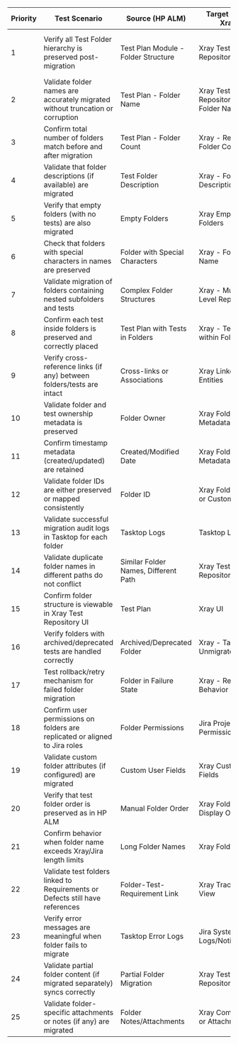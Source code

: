  

| Priority | Test Scenario                                                                 | Source (HP ALM)                      | Target (Jira - Xray)                | Test Objective                                                                                      |
|----------|--------------------------------------------------------------------------------|--------------------------------------|-------------------------------------|------------------------------------------------------------------------------------------------------|
| 1        | Verify all Test Folder hierarchy is preserved post-migration                   | Test Plan Module - Folder Structure  | Xray Test Repository                | Ensure folder nesting and parent-child relationships are maintained.                                |
| 2        | Validate folder names are accurately migrated without truncation or corruption| Test Plan - Folder Name              | Xray Test Repository - Folder Name  | Confirm all folder names are correctly transferred.                                                  |
| 3        | Confirm total number of folders match before and after migration              | Test Plan - Folder Count             | Xray - Repository Folder Count      | Validate completeness of migration.                                                                 |
| 4        | Validate that folder descriptions (if available) are migrated                  | Test Folder Description              | Xray - Folder Description Field     | Ensure supporting metadata is not lost.                                                             |
| 5        | Verify that empty folders (with no tests) are also migrated                    | Empty Folders                        | Xray Empty Folders                  | Ensure empty containers are included.                                                               |
| 6        | Check that folders with special characters in names are preserved              | Folder with Special Characters       | Xray - Folder Name                  | Validate character encoding and compatibility.                                                      |
| 7        | Validate migration of folders containing nested subfolders and tests           | Complex Folder Structures            | Xray - Multi-Level Repository       | Ensure depth and structure are fully transferred.                                                   |
| 8        | Confirm each test inside folders is preserved and correctly placed             | Test Plan with Tests in Folders      | Xray - Tests within Folder          | Ensure content placement inside folders.                                                            |
| 9        | Verify cross-reference links (if any) between folders/tests are intact         | Cross-links or Associations          | Xray Linked Entities                | Check for broken or lost links.                                                                     |
| 10       | Validate folder and test ownership metadata is preserved                       | Folder Owner                         | Xray Folder Metadata                | Confirm traceability of users/owners.                                                               |
| 11       | Confirm timestamp metadata (created/updated) are retained                      | Created/Modified Date                | Xray Folder Metadata                | Ensure audit/history details are preserved.                                                         |
| 12       | Validate folder IDs are either preserved or mapped consistently                | Folder ID                            | Xray Folder Key or Custom Field     | Verify traceability across systems.                                                                 |
| 13       | Validate successful migration audit logs in Tasktop for each folder            | Tasktop Logs                         | Tasktop Logs                        | Ensure migration was logged and can be traced.                                                      |
| 14       | Validate duplicate folder names in different paths do not conflict             | Similar Folder Names, Different Path | Xray Test Repository                | Ensure uniqueness rules are applied per path, not globally.                                         |
| 15       | Confirm folder structure is viewable in Xray Test Repository UI                | Test Plan                             | Xray UI                             | Ensure usability and navigation after migration.                                                    |
| 16       | Verify folders with archived/deprecated tests are handled correctly            | Archived/Deprecated Folder           | Xray - Tagged or Unmigrated         | Ensure special handling logic is applied as expected.                                               |
| 17       | Test rollback/retry mechanism for failed folder migration                      | Folder in Failure State              | Xray - Retry Behavior               | Confirm partial failures can be recovered.                                                          |
| 18       | Confirm user permissions on folders are replicated or aligned to Jira roles    | Folder Permissions                   | Jira Project Permissions            | Ensure access control continuity.                                                                   |
| 19       | Validate custom folder attributes (if configured) are migrated                 | Custom User Fields                   | Xray Custom Fields                  | Ensure customized metadata is preserved.                                                            |
| 20       | Verify that test folder order is preserved as in HP ALM                        | Manual Folder Order                  | Xray Folder Display Order           | Confirm visual consistency for users.                                                               |
| 21       | Confirm behavior when folder name exceeds Xray/Jira length limits              | Long Folder Names                    | Xray Folder Name                    | Ensure truncation or error handling is correct.                                                     |
| 22       | Validate test folders linked to Requirements or Defects still have references  | Folder-Test-Requirement Link         | Xray Traceability View              | Ensure cross-module traceability is intact.                                                         |
| 23       | Verify error messages are meaningful when folder fails to migrate              | Tasktop Error Logs                   | Jira System Logs/Notifications      | Ensure troubleshooting is possible.                                                                 |
| 24       | Validate partial folder content (if migrated separately) syncs correctly       | Partial Folder Migration             | Xray Test Repository                | Confirm sync/reconciliation is accurate.                                                            |
| 25       | Validate folder-specific attachments or notes (if any) are migrated            | Folder Notes/Attachments             | Xray Comments or Attachments        | Ensure no supporting artifacts are lost.                                                            |

 
